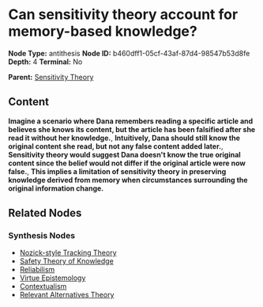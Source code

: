 # Can sensitivity theory account for memory-based knowledge?

**Node Type:** antithesis
**Node ID:** b460dff1-05cf-43af-87d4-98547b53d8fe
**Depth:** 4
**Terminal:** No

**Parent:** [Sensitivity Theory](sensitivity-theory-synthesis-bf8bfa03-d232-449a-8f33-898387fce20a.md)

## Content

**Imagine a scenario where Dana remembers reading a specific article and believes she knows its content, but the article has been falsified after she read it without her knowledge.**, **Intuitively, Dana should still know the original content she read, but not any false content added later.**, **Sensitivity theory would suggest Dana doesn't know the true original content since the belief would not differ if the original article were now false.**, **This implies a limitation of sensitivity theory in preserving knowledge derived from memory when circumstances surrounding the original information change.**

## Related Nodes

### Synthesis Nodes

- [Nozick-style Tracking Theory](nozick-style-tracking-theory-synthesis-0d399571-dfd5-4e1c-ba19-8db455c2595c.md)
- [Safety Theory of Knowledge](safety-theory-of-knowledge-synthesis-d9ffc5be-22e2-4d3a-a9e8-1fa5c2e88d43.md)
- [Reliabilism](reliabilism-synthesis-a6f9e606-ddc8-40b2-bf16-e9a2fc308549.md)
- [Virtue Epistemology](virtue-epistemology-synthesis-6bfa98e4-7f2e-40f0-885a-a45b440f0752.md)
- [Contextualism](contextualism-synthesis-691535b1-2ab4-480c-856e-e3d46626d4e2.md)
- [Relevant Alternatives Theory](relevant-alternatives-theory-synthesis-506ec332-22cc-4b6b-8462-962a9d98414d.md)

